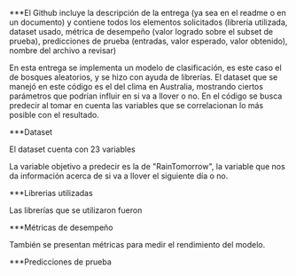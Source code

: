 ***El Github incluye la descripción de la entrega (ya sea en el readme o en un documento) y contiene todos los elementos solicitados (librería utilizada, dataset usado, métrica de desempeño (valor logrado sobre el subset de prueba), predicciones de prueba (entradas, valor esperado, valor obtenido), nombre del archivo a revisar)

En esta entrega se implementa un modelo de clasificación, es este caso el de bosques aleatorios, y se hizo con ayuda de librerías. El dataset que se manejó en este código es el del clima en Australia, mostrando ciertos parámetros que podrían influir en si va a llover o no. En el código se busca predecir al tomar en cuenta las variables que se correlacionan lo más posible con el resultado. 

***Dataset 

El dataset cuenta con 23 variables

La variable objetivo a predecir es la de "RainTomorrow", la variable que nos da información acerca de si va a llover el siguiente día o no.


***Librerias utilizadas  

Las librerías que se utilizaron fueron 




***Métricas de desempeño

También se presentan métricas para medir el rendimiento del modelo.


***Predicciones de prueba
